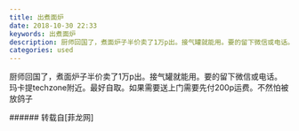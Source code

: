 ```yaml
---
title: 出煮面炉
date: 2018-10-30 22:33
keywords: 出煮面炉
description: 厨师回国了，煮面炉子半价卖了1万p出。接气罐就能用。要的留下微信或电话。玛卡提techzone附近。最好自取。如果需要送上门需要先付200p运费。不然怕被放鸽子
categories: used
---
```

<td class="t_f" id="postmessage_2193492">

厨师回国了，煮面炉子半价卖了1万p出。接气罐就能用。要的留下微信或电话。玛卡提techzone附近。最好自取。如果需要送上门需要先付200p运费。不然怕被放鸽子<br/>
<img alt="" border="0" class="zoom" data-cf-modified-8ce7c0cfd373d9d5c626c4a1-="" file="http://www.flw.ph/data/appbyme/upload/image/201810/30/KmOiRomdQm75.jpg" id="aimg_MFWkc" lazyloadthumb="1" onclick="" onmouseover="" src="http://www.flw.ph/data/appbyme/upload/image/201810/30/KmOiRomdQm75.jpg"/><br/>
<img alt="" border="0" class="zoom" data-cf-modified-8ce7c0cfd373d9d5c626c4a1-="" file="http://www.flw.ph/data/appbyme/upload/image/201810/30/ISdoCbq5JXcy.jpg" id="aimg_aTSv0" lazyloadthumb="1" onclick="" onmouseover="" src="http://www.flw.ph/data/appbyme/upload/image/201810/30/ISdoCbq5JXcy.jpg"/><br/>
</td>
###### 转载自[菲龙网]